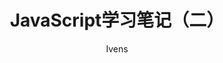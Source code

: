 ---
layout: post
title: "JavaScript学习笔记（二）"
subtitle: ''
author: "Ivens"
header-mask: 0.2
header-img: "img/in-post/2019-10-28/th.jpg"
tags:
  - 前端学习笔记
---